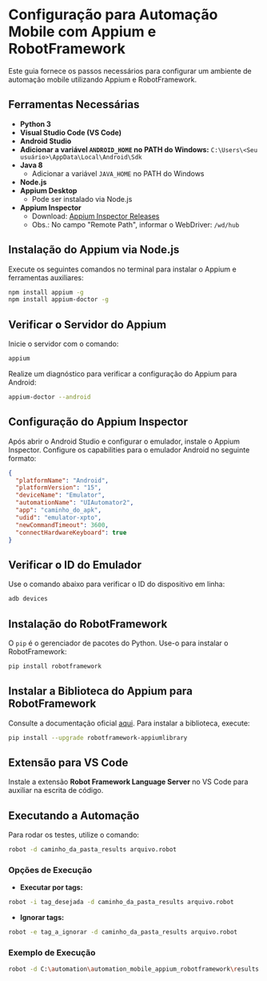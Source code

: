 
# Configuração para Automação Mobile com Appium e RobotFramework

Este guia fornece os passos necessários para configurar um ambiente de automação mobile utilizando Appium e RobotFramework.

## Ferramentas Necessárias

- **Python 3**
- **Visual Studio Code (VS Code)**
- **Android Studio**
- **Adicionar a variável `ANDROID_HOME` no PATH do Windows:**
  `C:\Users\<Seu usuário>\AppData\Local\Android\Sdk`
- **Java 8**
  - Adicionar a variável `JAVA_HOME` no PATH do Windows
- **Node.js**
- **Appium Desktop**
  - Pode ser instalado via Node.js
- **Appium Inspector**
  - Download: [Appium Inspector Releases](https://github.com/appium/appium-inspector/releases)
  - Obs.: No campo "Remote Path", informar o WebDriver: `/wd/hub`

## Instalação do Appium via Node.js

Execute os seguintes comandos no terminal para instalar o Appium e ferramentas auxiliares:

```bash
npm install appium -g
npm install appium-doctor -g
```

## Verificar o Servidor do Appium

Inicie o servidor com o comando:

```bash
appium
```

Realize um diagnóstico para verificar a configuração do Appium para Android:

```bash
appium-doctor --android
```

## Configuração do Appium Inspector

Após abrir o Android Studio e configurar o emulador, instale o Appium Inspector. Configure os capabilities para o emulador Android no seguinte formato:

```json
{
  "platformName": "Android",
  "platformVersion": "15",
  "deviceName": "Emulator",
  "automationName": "UIAutomator2",
  "app": "caminho_do_apk",
  "udid": "emulator-xpto",
  "newCommandTimeout": 3600,
  "connectHardwareKeyboard": true
}
```

## Verificar o ID do Emulador

Use o comando abaixo para verificar o ID do dispositivo em linha:

```bash
adb devices
```

## Instalação do RobotFramework

O `pip` é o gerenciador de pacotes do Python. Use-o para instalar o RobotFramework:

```bash
pip install robotframework
```

## Instalar a Biblioteca do Appium para RobotFramework

Consulte a documentação oficial [aqui](https://github.com/robotframework/AppiumLibrary). Para instalar a biblioteca, execute:

```bash
pip install --upgrade robotframework-appiumlibrary
```

## Extensão para VS Code

Instale a extensão **Robot Framework Language Server** no VS Code para auxiliar na escrita de código.

## Executando a Automação

Para rodar os testes, utilize o comando:

```bash
robot -d caminho_da_pasta_results arquivo.robot
```

### Opções de Execução

- **Executar por tags:**

```bash
robot -i tag_desejada -d caminho_da_pasta_results arquivo.robot
```

- **Ignorar tags:**

```bash
robot -e tag_a_ignorar -d caminho_da_pasta_results arquivo.robot
```

### Exemplo de Execução

```bash
robot -d C:\automation\automation_mobile_appium_robotframework\results -i login tests\login.robot
```


